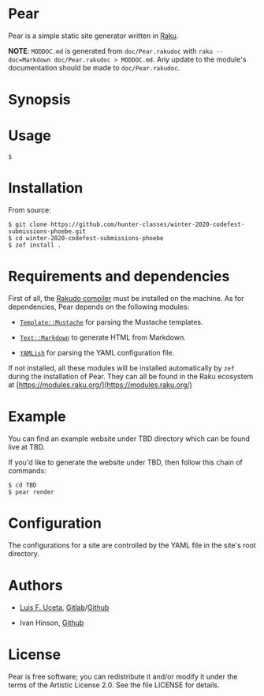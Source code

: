 Pear
====

Pear is a simple static site generator written in [Raku](https://raku.org/).

**NOTE**: `MODDOC.md` is generated from `doc/Pear.rakudoc` with `raku --doc=Markdown doc/Pear.rakudoc > MODDOC.md`. Any update to the module's documentation should be made to `doc/Pear.rakudoc`.

Synopsis
========

Usage
=====

    $

Installation
============

From source:

    $ git clone https://github.com/hunter-classes/winter-2020-codefest-submissions-phoebe.git
    $ cd winter-2020-codefest-submissions-phoebe
    $ zef install .

Requirements and dependencies
=============================

First of all, the [Rakudo compiler](https://rakudo.org/) must be installed on the machine. As for dependencies, Pear depends on the following modules:

  * [`Template::Mustache`](https://github.com/softmoth/p6-Template-Mustache) for parsing the Mustache templates.

  * [`Text::Markdown`](https://github.com/softmoth/p6-Template-Mustache) to generate HTML from Markdown.

  * [`YAMLish`](https://github.com/Leont/yamlish) for parsing the YAML configuration file.

If not installed, all these modules will be installed automatically by `zef` during the installation of Pear. They can all be found in the Raku ecosystem at [https://modules.raku.org/](https://modules.raku.org/)

Example
=======

You can find an example website under TBD directory which can be found live at TBD.

If you'd like to generate the website under TBD, then follow this chain of commands:

    $ cd TBD
    $ pear render

Configuration
=============

The configurations for a site are controlled by the YAML file in the site's root directory.

Authors
=======

  * [Luis F. Uceta](https://uzluisf.gitlab.io/), [Gitlab](https://gitlab.com/uzluisf)/[Github](https://github.com/uzluisf)

  * Ivan Hinson, [Github](https://github.com/ivan-hinson)

License
=======

Pear is free software; you can redistribute it and/or modify it under the terms of the Artistic License 2.0. See the file LICENSE for details.

